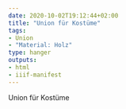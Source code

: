 ```yaml
---
date: 2020-10-02T19:12:44+02:00
title: "Union für Kostüme"
tags:
- Union
- "Material: Holz"
type: hanger
outputs:
- html
- iiif-manifest
---
```

Union für Kostüme
